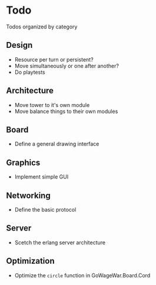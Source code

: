 # Todo
Todos organized by category

## Design
* Resource per turn or persistent?
* Move simultaneously or one after another?
* Do playtests

## Architecture
* Move tower to it's own module
* Move balance things to their own modules

## Board
* Define a general drawing interface

## Graphics
* Implement simple GUI

## Networking
* Define the basic protocol

## Server
* Scetch the erlang server architecture

## Optimization
* Optimize the `circle` function in GoWageWar.Board.Cord
